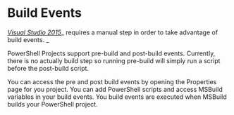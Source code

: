 # Build Events

[_Visual Studio 2015_](https://poshtools.com/docs/poshtools-docs/enabling-msbuild-support-visual-studio-2015-powershell-projects/)_ requires a manual step in order to take advantage of build events. _

PowerShell Projects support pre-build and post-build events. Currently, there is no actually build step so running pre-build will simply run a script before the post-build script.

You can access the pre and post build events by opening the Properties page for you project. You can add PowerShell scripts and access MSBuild variables in your build events. You build events are executed when MSBuild builds your PowerShell project.
